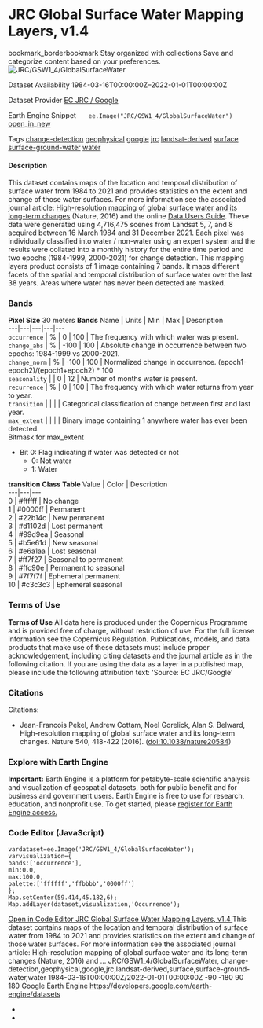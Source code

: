  
#  JRC Global Surface Water Mapping Layers, v1.4 
bookmark_borderbookmark Stay organized with collections  Save and categorize content based on your preferences. 
![JRC/GSW1_4/GlobalSurfaceWater](https://developers.google.com/earth-engine/datasets/images/JRC/JRC_GSW1_4_GlobalSurfaceWater_sample.png) 

Dataset Availability
    1984-03-16T00:00:00Z–2022-01-01T00:00:00Z 

Dataset Provider
     [ EC JRC / Google ](https://global-surface-water.appspot.com) 

Earth Engine Snippet
     `    ee.Image("JRC/GSW1_4/GlobalSurfaceWater")   ` [ open_in_new ](https://code.earthengine.google.com/?scriptPath=Examples:Datasets/JRC/JRC_GSW1_4_GlobalSurfaceWater) 

Tags
     [change-detection](https://developers.google.com/earth-engine/datasets/tags/change-detection) [geophysical](https://developers.google.com/earth-engine/datasets/tags/geophysical) [google](https://developers.google.com/earth-engine/datasets/tags/google) [jrc](https://developers.google.com/earth-engine/datasets/tags/jrc) [landsat-derived](https://developers.google.com/earth-engine/datasets/tags/landsat-derived) [surface](https://developers.google.com/earth-engine/datasets/tags/surface) [surface-ground-water](https://developers.google.com/earth-engine/datasets/tags/surface-ground-water) [water](https://developers.google.com/earth-engine/datasets/tags/water)
#### Description
This dataset contains maps of the location and temporal distribution of surface water from 1984 to 2021 and provides statistics on the extent and change of those water surfaces. For more information see the associated journal article: [High-resolution mapping of global surface water and its long-term changes](https://www.nature.com/nature/journal/v540/n7633/full/nature20584.html) (Nature, 2016) and the online [Data Users Guide](https://storage.googleapis.com/global-surface-water/downloads_ancillary/DataUsersGuidev2021.pdf).
These data were generated using 4,716,475 scenes from Landsat 5, 7, and 8 acquired between 16 March 1984 and 31 December 2021. Each pixel was individually classified into water / non-water using an expert system and the results were collated into a monthly history for the entire time period and two epochs (1984-1999, 2000-2021) for change detection.
This mapping layers product consists of 1 image containing 7 bands. It maps different facets of the spatial and temporal distribution of surface water over the last 38 years. Areas where water has never been detected are masked.
### Bands
**Pixel Size** 30 meters 
**Bands**
Name | Units | Min | Max | Description  
---|---|---|---|---  
`occurrence` | % |  0  |  100  | The frequency with which water was present.  
`change_abs` | % |  -100  |  100  | Absolute change in occurrence between two epochs: 1984-1999 vs 2000-2021.  
`change_norm` | % |  -100  |  100  | Normalized change in occurrence. (epoch1-epoch2)/(epoch1+epoch2) * 100  
`seasonality` |  |  0  |  12  | Number of months water is present.  
`recurrence` | % |  0  |  100  | The frequency with which water returns from year to year.  
`transition` |  |  |  | Categorical classification of change between first and last year.  
`max_extent` |  |  |  | Binary image containing 1 anywhere water has ever been detected.  
Bitmask for max_extent
  * Bit 0: Flag indicating if water was detected or not 
    * 0: Not water
    * 1: Water

  
**transition Class Table**
Value | Color | Description  
---|---|---  
0 | #ffffff | No change  
1 | #0000ff | Permanent  
2 | #22b14c | New permanent  
3 | #d1102d | Lost permanent  
4 | #99d9ea | Seasonal  
5 | #b5e61d | New seasonal  
6 | #e6a1aa | Lost seasonal  
7 | #ff7f27 | Seasonal to permanent  
8 | #ffc90e | Permanent to seasonal  
9 | #7f7f7f | Ephemeral permanent  
10 | #c3c3c3 | Ephemeral seasonal  
### Terms of Use
**Terms of Use**
All data here is produced under the Copernicus Programme and is provided free of charge, without restriction of use. For the full license information see the Copernicus Regulation.
Publications, models, and data products that make use of these datasets must include proper acknowledgement, including citing datasets and the journal article as in the following citation.
If you are using the data as a layer in a published map, please include the following attribution text: 'Source: EC JRC/Google'
### Citations
Citations:
  * Jean-Francois Pekel, Andrew Cottam, Noel Gorelick, Alan S. Belward, High-resolution mapping of global surface water and its long-term changes. Nature 540, 418-422 (2016). ([doi:10.1038/nature20584](https://doi.org/10.1038/nature20584))


### Explore with Earth Engine
**Important:** Earth Engine is a platform for petabyte-scale scientific analysis and visualization of geospatial datasets, both for public benefit and for business and government users. Earth Engine is free to use for research, education, and nonprofit use. To get started, please [register for Earth Engine access.](https://console.cloud.google.com/earth-engine)
### Code Editor (JavaScript)
```
vardataset=ee.Image('JRC/GSW1_4/GlobalSurfaceWater');
varvisualization={
bands:['occurrence'],
min:0.0,
max:100.0,
palette:['ffffff','ffbbbb','0000ff']
};
Map.setCenter(59.414,45.182,6);
Map.addLayer(dataset,visualization,'Occurrence');
```
[ Open in Code Editor ](https://code.earthengine.google.com/?scriptPath=Examples:Datasets/JRC/JRC_GSW1_4_GlobalSurfaceWater)
[ JRC Global Surface Water Mapping Layers, v1.4 ](https://developers.google.com/earth-engine/datasets/catalog/JRC_GSW1_4_GlobalSurfaceWater)
This dataset contains maps of the location and temporal distribution of surface water from 1984 to 2021 and provides statistics on the extent and change of those water surfaces. For more information see the associated journal article: High-resolution mapping of global surface water and its long-term changes (Nature, 2016) and …
JRC/GSW1_4/GlobalSurfaceWater, change-detection,geophysical,google,jrc,landsat-derived,surface,surface-ground-water,water 
1984-03-16T00:00:00Z/2022-01-01T00:00:00Z
-90 -180 90 180 
Google Earth Engine
https://developers.google.com/earth-engine/datasets
  * [ ](https://doi.org/https://global-surface-water.appspot.com)
  * [ ](https://doi.org/https://developers.google.com/earth-engine/datasets/catalog/JRC_GSW1_4_GlobalSurfaceWater)



